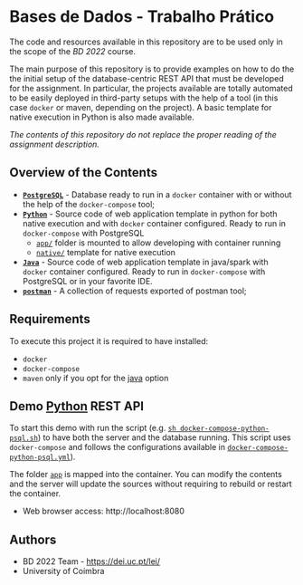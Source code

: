 # Bases de Dados - Trabalho Prático

The code and resources available in this repository are to be used only in the scope of the _BD 2022_ course.

The main purpose of this repository is to provide examples on how to do the the initial setup of the database-centric REST API that must be developed for the assignment.
In particular, the projects available are totally automated to be easily deployed in third-party setups with the help of a tool (in this case `docker` or maven, depending on the project). A basic template for native execution in Python is also made available.

_The contents of this repository do not replace the proper reading of the assignment description._


## Overview of the Contents

- [**`PostgreSQL`**](postgresql) - Database ready to run in a `docker` container with or without the help of the `docker-compose` tool;
- [**`Python`**](python) - Source code of web application template in python for both native execution and with `docker` container configured. Ready to run in `docker-compose` with PostgreSQL
  - [`app/`](python/app) folder is mounted to allow developing with container running
  - [`native/`](python/native) template for native execution
- [**`Java`**](java) - Source code of web application template in java/spark with `docker` container configured. Ready to run in `docker-compose` with PostgreSQL or in your favorite IDE.
- [**`postman`**](postman) - A collection of requests exported of postman tool;


## Requirements

To execute this project it is required to have installed:

- `docker`
- `docker-compose`
- `maven` only if you opt for the [java](java) option



## Demo [Python](python) REST API


To start this demo with run the script (e.g. [`sh docker-compose-python-psql.sh`](docker-compose-python-psql.sh)) to have both the server and the database running.
This script uses `docker-compose` and follows the configurations available in [`docker-compose-python-psql.yml`](docker-compose-python-psql.yml)).

The folder [`app`](python/app) is mapped into the container.
You can modify the contents and the server will update the sources without requiring to rebuild or restart the container.

* Web browser access: http://localhost:8080


## Authors

* BD 2022 Team - https://dei.uc.pt/lei/
* University of Coimbra
